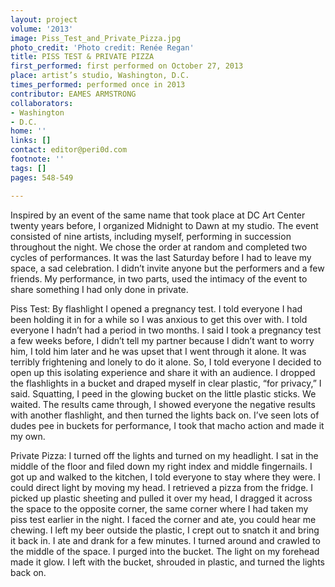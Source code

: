 ```yaml
---
layout: project
volume: '2013'
image: Piss_Test_and_Private_Pizza.jpg
photo_credit: 'Photo credit: Renée Regan'
title: PISS TEST & PRIVATE PIZZA
first_performed: first performed on October 27, 2013
place: artist’s studio, Washington, D.C.
times_performed: performed once in 2013
contributor: EAMES ARMSTRONG
collaborators:
- Washington
- D.C.
home: ''
links: []
contact: editor@peri0d.com
footnote: ''
tags: []
pages: 548-549

---
```


Inspired by an event of the same name that took place at DC Art Center twenty years before, I organized Midnight to Dawn at my studio. The event consisted of nine artists, including myself, performing in succession throughout the night. We chose the order at random and completed two cycles of performances. It was the last Saturday before I had to leave my space, a sad celebration. I didn’t invite anyone but the performers and a few friends. My performance, in two parts, used the intimacy of the event to share something I had only done in private.

Piss Test: By flashlight I opened a pregnancy test. I told everyone I had been holding it in for a while so I was anxious to get this over with. I told everyone I hadn’t had a period in two months. I said I took a pregnancy test a few weeks before, I didn’t tell my partner because I didn’t want to worry him, I told him later and he was upset that I went through it alone. It was terribly frightening and lonely to do it alone. So, I told everyone I decided to open up this isolating experience and share it with an audience. I dropped the flashlights in a bucket and draped myself in clear plastic, “for privacy,” I said. Squatting, I peed in the glowing bucket on the little plastic sticks. We waited. The results came through, I showed everyone the negative results with another flashlight, and then turned the lights back on. I’ve seen lots of dudes pee in buckets for performance, I took that macho action and made it my own.

Private Pizza: I turned off the lights and turned on my headlight. I sat in the middle of the floor and filed down my right index and middle fingernails. I got up and walked to the kitchen, I told everyone to stay where they were. I could direct light by moving my head. I retrieved a pizza from the fridge. I picked up plastic sheeting and pulled it over my head, I dragged it across the space to the opposite corner, the same corner where I had taken my piss test earlier in the night. I faced the corner and ate, you could hear me chewing. I left my beer outside the plastic, I crept out to snatch it and bring it back in. I ate and drank for a few minutes. I turned around and crawled to the middle of the space. I purged into the bucket. The light on my forehead made it glow. I left with the bucket, shrouded in plastic, and turned the lights back on.
